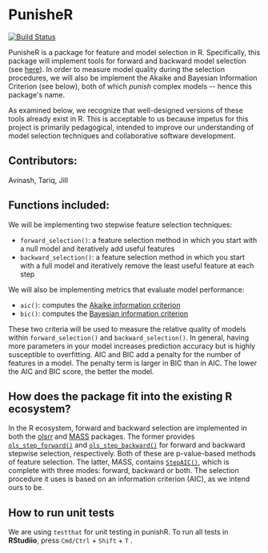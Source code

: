 # PunisheR

[![Build Status](https://travis-ci.org/UBC-MDS/punisheR.svg?branch=master)](https://travis-ci.org/UBC-MDS/punisheR)


PunisheR is a package for feature and model selection in R. Specifically, this package will implement tools for
forward and backward model selection (see [here](https://en.wikipedia.org/wiki/Stepwise_regression)).
In order to measure model quality during the selection procedures, we will also be implement
the Akaike and Bayesian Information Criterion (see below), both of which *punish* complex models -- hence this package's
name.

As examined below, we recognize that well-designed versions of these tools already exist in R.
This is acceptable to us because impetus for this project is primarily pedagogical, intended to
improve our understanding of model selection techniques and collaborative software development.

## Contributors: 

Avinash, Tariq, Jill


## Functions included:

We will be implementing two stepwise feature selection techniques:

- `forward_selection()`: a feature selection method in which you start with a null model and iteratively add useful features 
- `backward_selection()`: a feature selection method in which you start with a full model and iteratively remove the least useful feature at each step

We will also be implementing metrics that evaluate model performance: 

- `aic()`: computes the [Akaike information criterion](https://en.wikipedia.org/wiki/Akaike_information_criterion)
- `bic()`: computes the [Bayesian information criterion](https://en.wikipedia.org/wiki/Bayesian_information_criterion) 

These two criteria will be used to measure the relative quality of models within `forward_selection()` and `backward_selection()`. In general, having more parameters in your model increases prediction accuracy but is highly susceptible to overfitting. AIC and BIC add a penalty for the number of features in a model. The penalty term is larger in BIC than in AIC. The lower the AIC and BIC score, the better the model.

## How does the package fit into the existing R ecosystem?

In the R ecosystem, forward and backward selection are implemented in both the [olsrr](https://cran.r-project.org/web/packages/olsrr/)
and [MASS](https://cran.r-project.org/web/packages/MASS/MASS.pdf) packages. The former provides
[`ols_step_forward()`](https://www.rdocumentation.org/packages/olsrr/versions/0.4.0/topics/ols_step_forward) and
[`ols_step_backward()`](https://www.rdocumentation.org/packages/olsrr/versions/0.4.0/topics/ols_step_backward) for
forward and backward stepwise selection, respectively. Both of these are p-value-based methods of feature selection.
The latter, MASS, contains [`StepAIC()`](https://stat.ethz.ch/R-manual/R-devel/library/MASS/html/stepAIC.html),
which is complete with three modes: forward, backward or both. The selection procedure it uses is based on an
information criterion (AIC), as we intend ours to be.

## How to run unit tests

We are using `testthat` for unit testing in punishR. To run all tests in **RStudiio**, press `Cmd/Ctrl` + `Shift` + `T` . 
